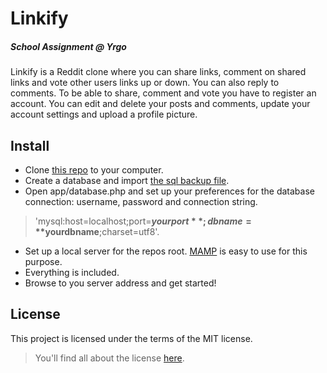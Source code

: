 # Linkify
##### School Assignment @ Yrgo
Linkify is a Reddit clone where you can share links, comment on shared links and vote other users links up or down. You can also reply to comments. To be able to share, comment and vote you have to register an account. You can edit and delete your posts and comments, update your account settings and upload a profile picture.

## Install
- Clone [this repo](https://git@github.com:marieeriksson/linkify.git) to your computer.
- Create a database and import [the sql backup file](https://github.com/marieeriksson/linkify/tree/master/backups).
- Open app/database.php and set up your preferences for the database connection: username, password and connection string.
>'mysql:host=localhost;port=**$yourport**;dbname=**$yourdbname**;charset=utf8'.

- Set up a local server for the repos root. [MAMP](https://www.mamp.info/en/) is easy to use for this purpose.  
- Everything is included.
- Browse to you server address and get started!

## License
This project is licensed under the terms of the MIT license.
>You'll find all about the license [here](https://github.com/marieeriksson/linkify/blob/master/LICENSE).
